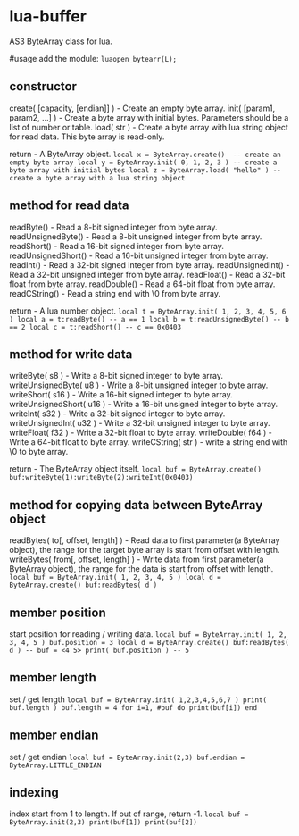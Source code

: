 # lua-buffer
AS3 ByteArray class for lua.

#usage
add the module:
`
luaopen_bytearr(L);
`

## constructor
create( [capacity, [endian]] ) - Create an empty byte array.
init( [param1, param2, ...] ) - Create a byte array with initial bytes. Parameters should be a list of number or table.
load( str ) - Create a byte array with lua string object for read data. This byte array is read-only.

return - A ByteArray object.
`
local x = ByteArray.create()  -- create an empty byte array
local y = ByteArray.init( 0, 1, 2, 3 ) -- create a byte array with initial bytes
local z = ByteArray.load( "hello" ) -- create a byte array with a lua string object
`

## method for read data
readByte() - Read a 8-bit signed integer from byte array.
readUnsignedByte() - Read a 8-bit unsigned integer from byte array.
readShort() - Read a 16-bit signed integer from byte array.
readUnsignedShort() - Read a 16-bit unsigned integer from byte array.
readInt() - Read a 32-bit signed integer from byte array.
readUnsignedInt() - Read a 32-bit unsigned integer from byte array.
readFloat() - Read a 32-bit float from byte array.
readDouble() - Read a 64-bit float from byte array.
readCString() - Read a string end with \0 from byte array.

return - A lua number object.
`
local t = ByteArray.init( 1, 2, 3, 4, 5, 6 )
local a = t:readByte() -- a == 1
local b = t:readUnsignedByte() -- b == 2
local c = t:readShort() -- c == 0x0403
`

## method for write data
writeByte( s8 ) - Write a 8-bit signed integer to byte array.
writeUnsignedByte( u8 ) - Write a 8-bit unsigned integer to byte array.
writeShort( s16 ) - Write a 16-bit signed integer to byte array.
writeUnsignedShort( u16 ) - Write a 16-bit unsigned integer to byte array.
writeInt( s32 ) - Write a 32-bit signed integer to byte array.
writeUnsignedInt( u32 ) - Write a 32-bit unsigned integer to byte array.
writeFloat( f32 ) - Write a 32-bit float to byte array.
writeDouble( f64 ) - Write a 64-bit float to byte array.
writeCString( str ) - write a string end with \0 to byte array.

return - The ByteArray object itself.
`
local buf = ByteArray.create()
buf:writeByte(1):writeByte(2):writeInt(0x0403)
`

## method for copying data between ByteArray object
readBytes( to[, offset, length] ) - Read data to first parameter(a ByteArray object), the range for the target byte array is start from offset with length.
writeBytes( from[, offset, length] ) - Write data from first parameter(a ByteArray object), the range for the data is start from offset with length.
`
local buf = ByteArray.init( 1, 2, 3, 4, 5 )
local d = ByteArray.create()
buf:readBytes( d )
`

## member position
start position for reading / writing data.
`
local buf = ByteArray.init( 1, 2, 3, 4, 5 )
buf.position = 3
local d = ByteArray.create()
buf:readBytes( d ) -- buf = <4 5>
print( buf.position ) -- 5
`

## member length
set / get length
`
local buf = ByteArray.init( 1,2,3,4,5,6,7 )
print( buf.length )
buf.length = 4
for i=1, #buf do print(buf[i]) end
`

## member endian
set / get endian
`
local buf = ByteArray.init(2,3)
buf.endian = ByteArray.LITTLE_ENDIAN
`

## indexing
index start from 1 to length. If out of range, return -1.
`
local buf = ByteArray.init(2,3)
print(buf[1])
print(buf[2])
`
